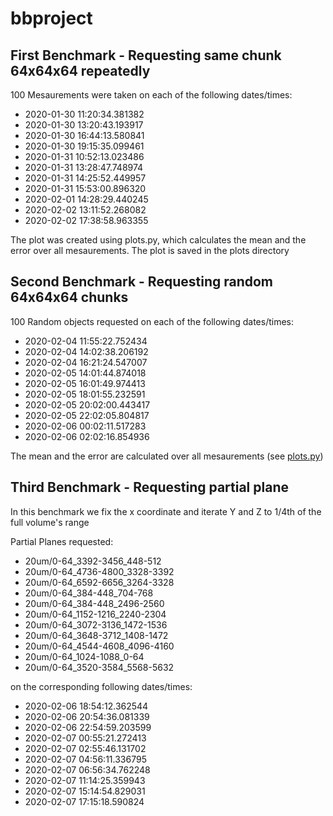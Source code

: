 # bbproject

## First Benchmark - Requesting same chunk 64x64x64 repeatedly

100 Mesaurements were taken on each of the following dates/times:
+ 2020-01-30 11:20:34.381382
+ 2020-01-30 13:20:43.193917
+ 2020-01-30 16:44:13.580841
+ 2020-01-30 19:15:35.099461
+ 2020-01-31 10:52:13.023486
+ 2020-01-31 13:28:47.748974
+ 2020-01-31 14:25:52.449957
+ 2020-01-31 15:53:00.896320
+ 2020-02-01 14:28:29.440245
+ 2020-02-02 13:11:52.268082
+ 2020-02-02 17:38:58.963355

The plot was created using plots.py, which calculates the mean and the error over all mesaurements. The plot is saved in the plots directory

## Second Benchmark - Requesting random 64x64x64 chunks

100 Random objects requested on each of the following dates/times:

+ 2020-02-04 11:55:22.752434
+ 2020-02-04 14:02:38.206192
+ 2020-02-04 16:21:24.547007
+ 2020-02-05 14:01:44.874018
+ 2020-02-05 16:01:49.974413
+ 2020-02-05 18:01:55.232591
+ 2020-02-05 20:02:00.443417
+ 2020-02-05 22:02:05.804817
+ 2020-02-06 00:02:11.517283
+ 2020-02-06 02:02:16.854936

The mean and the error are calculated over all mesaurements (see [plots.py](https://github.com/gevago01/bbproject/blob/master/plots.py)) 

## Third Benchmark - Requesting partial plane

In this benchmark we fix the x coordinate and iterate Y and Z to 1/4th of the full volume's range
 
Partial Planes requested:

+ 20um/0-64_3392-3456_448-512
+ 20um/0-64_4736-4800_3328-3392
+ 20um/0-64_6592-6656_3264-3328
+ 20um/0-64_384-448_704-768
+ 20um/0-64_384-448_2496-2560
+ 20um/0-64_1152-1216_2240-2304
+ 20um/0-64_3072-3136_1472-1536
+ 20um/0-64_3648-3712_1408-1472
+ 20um/0-64_4544-4608_4096-4160
+ 20um/0-64_1024-1088_0-64
+ 20um/0-64_3520-3584_5568-5632

on the corresponding following dates/times:

+ 2020-02-06 18:54:12.362544
+ 2020-02-06 20:54:36.081339
+ 2020-02-06 22:54:59.203599
+ 2020-02-07 00:55:21.272413
+ 2020-02-07 02:55:46.131702
+ 2020-02-07 04:56:11.336795
+ 2020-02-07 06:56:34.762248
+ 2020-02-07 11:14:25.359943
+ 2020-02-07 15:14:54.829031
+ 2020-02-07 17:15:18.590824


